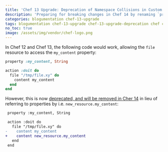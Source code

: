 ```yaml
---
title: 'Chef 13 Upgrade: Deprecation of Namespace Collisions in Custom Resources'
description: 'Preparing for breaking changes in Chef 14 by renaming `property_name` to `new_resource.property_name` in Custom Resources.'
categories: blogumentation chef-13-upgrade
tags: blogumentation chef-13-upgrade chef-13-upgrade-deprecation chef chef-13 chef-14
no_toc: true
image: /assets/img/vendor/chef-logo.png
---
```


In Chef 12 and Chef 13, the following code would work, allowing the `file` resource to access the `my_content` property:

```ruby
property :my_content, String

action :doit do
  file "/tmp/file.xy" do
    content my_content
  end
end
```

However, this is now [deprecated, and will be removed in Cher 14][chef-ns-collisions] in lieu of referring to properties by i.e. `new_resource.my_content`:

```diff
 property :my_content, String

 action :doit do
   file "/tmp/file.xy" do
-    content my_content
+    content new_resource.my_content
   end
 end
```

[chef-ns-collisions]: https://docs.chef.io/deprecations_namespace_collisions.html
